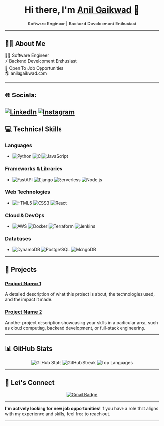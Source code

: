 <div align="center">
  <h1>Hi there, I'm <a href="https://www.linkedin.com/in/anil-gaikwad-25048416b/">Anil Gaikwad</a> 👋</h1>
  <p>Software Engineer | Backend Development Enthusiast</p>
</div>

---

## 👨‍💻 About Me

👨‍💻 Software Engineer<br>⚡ Backend Development Enthusiast<br>💼 Open To Job Opportunities<br>🌎 anilagaikwad.com <br>

---

## 🌐 Socials:
[![LinkedIn](https://img.shields.io/badge/LinkedIn-%230077B5.svg?logo=linkedin&logoColor=white)](https://linkedin.com/in/anil-gaikwad-25048416b) 
[![Instagram](https://img.shields.io/badge/Instagram-%23E4405F.svg?logo=Instagram&logoColor=white)](https://instagram.com/anil_gaikwad)
---

## 💻 Technical Skills

### **Languages**
- ![Python](https://img.shields.io/badge/Python-3776AB?style=flat-square&logo=python&logoColor=white)
  ![C](https://img.shields.io/badge/C-A8B9CC?style=flat-square&logo=c&logoColor=white)
  ![JavaScript](https://img.shields.io/badge/JavaScript-F7DF1E?style=flat-square&logo=javascript&logoColor=black)

### **Frameworks & Libraries**
- ![FastAPI](https://img.shields.io/badge/FastAPI-009688?style=flat-square&logo=fastapi&logoColor=white)
  ![Django](https://img.shields.io/badge/Django-092E20?style=flat-square&logo=django&logoColor=white)
  ![Serverless](https://img.shields.io/badge/Serverless-FD5750?style=flat-square&logo=serverless&logoColor=white)
  ![Node.js](https://img.shields.io/badge/Node.js-339933?style=flat-square&logo=node.js&logoColor=white)

### **Web Technologies**
- ![HTML5](https://img.shields.io/badge/HTML5-E34F26?style=flat-square&logo=html5&logoColor=white)
  ![CSS3](https://img.shields.io/badge/CSS3-1572B6?style=flat-square&logo=css3&logoColor=white)
  ![React](https://img.shields.io/badge/React-61DAFB?style=flat-square&logo=react&logoColor=black)

### **Cloud & DevOps**
- ![AWS](https://img.shields.io/badge/Amazon%20AWS-232F3E?style=flat-square&logo=amazon-aws&logoColor=white)
  ![Docker](https://img.shields.io/badge/Docker-2496ED?style=flat-square&logo=docker&logoColor=white)
  ![Terraform](https://img.shields.io/badge/Terraform-623CE4?style=flat-square&logo=terraform&logoColor=white)
  ![Jenkins](https://img.shields.io/badge/Jenkins-D24939?style=flat-square&logo=jenkins&logoColor=white)

### **Databases**
- ![DynamoDB](https://img.shields.io/badge/DynamoDB-4053D6?style=flat-square&logo=amazon-dynamodb&logoColor=white)
  ![PostgreSQL](https://img.shields.io/badge/PostgreSQL-336791?style=flat-square&logo=postgresql&logoColor=white)
  ![MongoDB](https://img.shields.io/badge/MongoDB-47A248?style=flat-square&logo=mongodb&logoColor=white)

---

## 🚀 Projects

### [Project Name 1](https://github.com/yourusername/project1)
A detailed description of what this project is about, the technologies used, and the impact it made.

### [Project Name 2](https://github.com/yourusername/project2)
Another project description showcasing your skills in a particular area, such as cloud computing, backend development, or full-stack engineering.

---

## 📊 GitHub Stats

<div align="center">
  <img src="https://github-readme-stats.vercel.app/api?username=anil-gaikwad&show_icons=true&theme=radical" alt="GitHub Stats" />
  <img src="https://github-readme-streak-stats.herokuapp.com/?user=anil-gaikwad&theme=radical" alt="GitHub Streak" />
  <img src="https://github-readme-stats.vercel.app/api/top-langs/?username=anil-gaikwad&layout=compact&theme=radical" alt="Top Languages" />
</div>

---

## 🤝 Let's Connect
  <div align="center">
  <a href="mailto:anilgaikwad2298@gmail.com">
    <img src="https://img.shields.io/badge/Email-D14836?style=flat&logo=gmail&logoColor=white" alt="Gmail Badge">
  </a>
  </div>
  
---

**I'm actively looking for new job opportunities!** If you have a role that aligns with my experience and skills, feel free to reach out.

---

